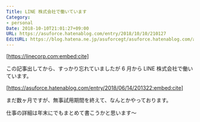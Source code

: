 ```yaml
---
Title: LINE 株式会社で働いています
Category:
- personal
Date: 2018-10-10T21:01:27+09:00
URL: https://asuforce.hatenablog.com/entry/2018/10/10/210127
EditURL: https://blog.hatena.ne.jp/asuforcegt/asuforce.hatenablog.com/atom/entry/10257846132650369152
---
```


[https://linecorp.com:embed:cite]

この記事出してから、すっかり忘れていましたが 6 月から LINE 株式会社で働いています。

[https://asuforce.hatenablog.com/entry/2018/06/14/201322:embed:cite]

まだ数ヶ月ですが、無事試用期間を終えて、なんとかやっております。

仕事の詳細は年末にでもまとめて書こうかと思います〜




